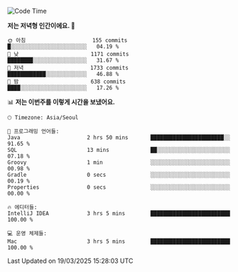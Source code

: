   <!--START_SECTION:waka-->
![Code Time](http://img.shields.io/badge/Code%20Time-521%20hrs%2034%20mins-blue)

**저는 저녁형 인간이에요. 🦉** 

```text
🌞 아침                     155 commits         █░░░░░░░░░░░░░░░░░░░░░░░░   04.19 % 
🌆 낮　                     1171 commits        ████████░░░░░░░░░░░░░░░░░   31.67 % 
🌃 저녁                     1733 commits        ████████████░░░░░░░░░░░░░   46.88 % 
🌙 밤　                     638 commits         ████░░░░░░░░░░░░░░░░░░░░░   17.26 % 
```


📊 **저는 이번주를 이렇게 시간을 보냈어요.** 

```text
🕑︎ Timezone: Asia/Seoul

💬 프로그래밍 언어들: 
Java                     2 hrs 50 mins       ███████████████████████░░   91.65 % 
SQL                      13 mins             ██░░░░░░░░░░░░░░░░░░░░░░░   07.18 % 
Groovy                   1 min               ░░░░░░░░░░░░░░░░░░░░░░░░░   00.98 % 
Gradle                   0 secs              ░░░░░░░░░░░░░░░░░░░░░░░░░   00.19 % 
Properties               0 secs              ░░░░░░░░░░░░░░░░░░░░░░░░░   00.00 % 

🔥 에디터들: 
IntelliJ IDEA            3 hrs 5 mins        █████████████████████████   100.00 % 

💻 운영 체제들: 
Mac                      3 hrs 5 mins        █████████████████████████   100.00 % 
```


 Last Updated on 19/03/2025 15:28:03 UTC
<!--END_SECTION:waka-->
